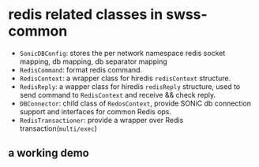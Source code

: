 # redis related classes in swss-common
* `SonicDBConfig`: stores the per network namespace redis socket mapping, db mapping, db separator mapping 
* `RedisCommand`: format redis command.
* `RedisContext`: a wrapper class for hiredis `redisContext` structure.
* `RedisReply`: a wapper class for hiredis `redisReply` structure, used to send command to `RedisContext` and receive && check reply.
* `DBConnector`: child class of `RedosContext`, provide SONiC db connection support and interfaces for common Redis ops.
* `RedisTransactioner`: provide a wrapper over Redis transaction(`multi/exec`)

## a working demo
